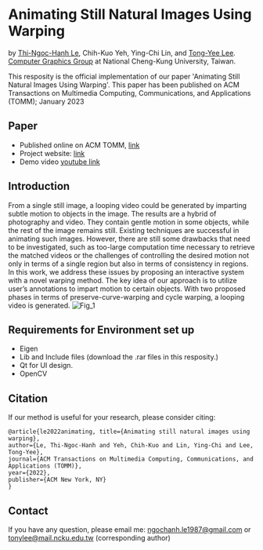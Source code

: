 # Animating Still Natural Images Using Warping
by [Thi-Ngoc-Hanh Le](https://lehanhcs.github.io/), Chih-Kuo Yeh, Ying-Chi Lin, and [Tong-Yee Lee](http://graphics.csie.ncku.edu.tw). <br>
[Computer Graphics Group](http://graphics.csie.ncku.edu.tw/) at National Cheng-Kung University, Taiwan. <br>

This resposity is the official implementation of our paper 'Animating Still Natural Images Using Warping'. This paper has been published on ACM Transactions on Multimedia Computing, Communications, and Applications (TOMM); January 2023 <br>

Paper
---
* Published online on ACM TOMM, [link](https://dl.acm.org/doi/full/10.1145/3511894)
* Project website: [link](http://graphics.csie.ncku.edu.tw/AnimatingImages/)
* Demo video [youtube link](https://www.youtube.com/watch?v=IhFLmJkvTf0&t=2s)

Introduction
---
From a single still image, a looping video could be generated by imparting subtle motion to objects in the image. The results are a hybrid of photography and video. They contain gentle motion in some objects, while the rest of the image remains still. Existing techniques are successful in animating such images. However, there are still some drawbacks that need to be investigated, such as too-large computation time necessary to retrieve the matched videos or the challenges of controlling the desired motion not only in terms of a single region but also in terms of consistency in regions. In this work, we address these issues by proposing an interactive system with a novel warping method. The key idea of our approach is to utilize user’s annotations to impart motion to certain objects. With two proposed phases in terms of preserve-curve-warping and cycle warping, a looping video is generated.
![Fig_1](https://github.com/LeHanhcs/Animating_Still_Images/assets/37010753/2c868267-2634-4d81-9654-6aac7c643ff5)


Requirements for Environment set up
---
* Eigen
* Lib and Include files (download the .rar files in this resposity.)
* Qt for UI design.
* OpenCV

Citation
---
If our method is useful for your research, please consider citing:
```
@article{le2022animating, title={Animating still natural images using warping},
author={Le, Thi-Ngoc-Hanh and Yeh, Chih-Kuo and Lin, Ying-Chi and Lee, Tong-Yee},
journal={ACM Transactions on Multimedia Computing, Communications, and Applications (TOMM)},
year={2022},
publisher={ACM New York, NY}
}
```

Contact
---
If you have any question, please email me: ngochanh.le1987@gmail.com or tonylee@mail.ncku.edu.tw (corresponding author)
